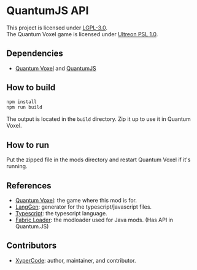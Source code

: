 # QuantumJS API
This project is licensed under [LGPL-3.0](https://www.gnu.org/licenses/lgpl-3.0-standalone.html).  
The Quantum Voxel game is licensed under [Ultreon PSL 1.0](https://github.com/Ultreon/quantum-voxel/blob/master/LICENSE.md).

## Dependencies

- [Quantum Voxel](https://github.com/Ultreon/quantum-voxel) and [QuantumJS](https://gitlab.com/ultreon/quantum-js/quantumjs)

## How to build

```bash
npm install
npm run build
```

The output is located in the `build` directory.
Zip it up to use it in Quantum Voxel.

## How to run

Put the zipped file in the mods directory and restart Quantum Voxel if it's running.

## References

- [Quantum Voxel](https://github.com/Ultreon/quantum-voxel): the game where this mod is for.
- [LangGen](https://github.com/Ultreon/lang-gen): generator for the typescript/javascript files.
- [Typescript](https://www.typescriptlang.org/): the typescript language.
- [Fabric Loader](https://fabricmc.net/): the modloader used for Java mods. (Has API in Quantum.JS)

## Contributors

- [XyperCode](https://github.com/XyperCode): author, maintainer, and contributor.
